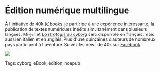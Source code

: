 # Édition numérique multilingue

À l'initiative de [40k (e)books](http://www.40kbooks.com/), je participe à une expérience intéressante, la publication de textes numériques inédits simultanément dans plusieurs langues. Mi-juillet [*La stratégie du cyborg*](http://blog.tcrouzet.com/2010/06/14/aidez-moi-a-devenir-cyborg/) sera disponible en français, mais aussi en italien et en anglais. Plus d'une quinzaines d'auteurs de nombreux pays participent à l'aventure. Suivez les news de 40k sur [Facebook](http://www.facebook.com/pages/40k/122586614419616).

![](http://blog.tcrouzet.comhttps://tcrouzet.com/images_tc/2010/07/40k.png)

Tags: cyborg, eBook, édition, noepub